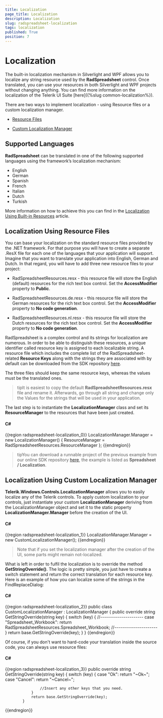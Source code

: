 ```yaml
---
title: Localization
page_title: Localization
description: Localization
slug: radspreadsheet-localization
tags: localization
published: True
position: 7
---
```


# Localization



The built-in localization mechanism in Silverlight and WPF allows you to localize any string resource used by the __RadSpreadsheet__ control. Once translated, you can use your resources in both Silverlight and WPF projects without changing anything. You can find more information on the localization of the Telerik UI Suite [here]({%slug  common-localization%}).
      

There are two ways to implement localization - using Resource files or a custom localization manager.

* [Resource Files](#localization-using-resource-files)

* [Custom Localization Manager](#localization-using-custom-localization-manager)

## Supported Languages

__RadSpreadsheet__ can be translated in one of the following supported languages using the framework’s localization mechanism:

* English
* German
* Spanish
* French
* Italian
* Dutch
* Turkish

More information on how to achieve this you can find in the [Localization Using Built-in Resources](http://docs.telerik.com/devtools/wpf/common-localization#localization-using-built-in-resources) article.

## Localization Using Resource Files

You can base your localization on the standard resource files provided by the .NET framework. For that purpose you will have to create a separate .ResX file for each one of the languages that your application will support. Imagine that you want to translate your application into English, German and Dutch. In that regard, you will have to add three new resource files to your project:
        

* RadSpreadsheetResources.resx - this resource file will store the English (default) resources for the rich text box control. Set the __AccessModifier__ property to __Public__.
            

* RadSpreadsheetResources.de.resx - this resource file will store the German resources for the rich text box control. Set the __AccessModifier__ property to __No code generation__.
            

* RadSpreadsheetResources.nl.resx - this resource file will store the Dutch resources for the rich text box control. Set the __AccessModifier__ property to __No code generation__.
            

RadSpreadsheet is a complex control and its strings for localization are numerous. In order to be able to distinguish these resources, a unique identifier called resource key is assigned to each localizable string. A resource file which includes the complete list of the RadSpreadsheet-related __Resource Keys__ along with the strings they are associated with by default can be downloaded from the SDK repository [here](https://github.com/telerik/xaml-sdk/tree/master/).
        

The three files should keep the same resource keys, whereas the values must be the translated ones.
        

>tipIt is easiest to copy the default __RadSpreadsheetResources.resx__ file and rename it. Afterwards, go through all string and change only the Values for the strings that will be used in your application.
          

The last step is to instantiate the __LocalizationManager__ class and set its __ResourceManager__ to the resources that have been just created.
        

#### __C#__

{{region radspreadsheet-localization_0}}
	            LocalizationManager.Manager = new LocalizationManager()
	            {
	                ResourceManager = RadSpreadsheetResources.ResourceManager
	            };
{{endregion}}



>tipYou can download a runnable project of the previous example from our online SDK repository [here](https://github.com/telerik/xaml-sdk), the example is listed as __Spreadsheet / Localization__.
          

## Localization Using Custom Localization Manager

__Telerik.Windows.Controls.LocalizationManager__ allows you to easily localize any of the Telerik controls. To apply custom localization to your controls, just instantiate your custom __LocalizationManager__ deriving from the LocalizationManager object and set it to the static property __LocalizationManager.Manager__ before the creation of the UI.
        

#### __C#__

{{region radspreadsheet-localization_1}}
	            LocalizationManager.Manager = new CustomLocalizationManager();
{{endregion}}



>Note that if you set the localization manager after the creation of the UI, some parts might remain not-localized.

What is left in order to fulfil the localization is to override the method __GetStringOverride()__. The logic is pretty simple, you just have to create a switch statement and return the correct translation for each resource key. Here is an example of how you can localize some of the strings in the FindReplaceDialog:
        

#### __C#__

{{region radspreadsheet-localization_2}}
	    public class CustomLocalizationManager : LocalizationManager
	    {
	        public override string GetStringOverride(string key)
	        {
	            switch (key)
	            {
	                //----------------------
	                case "Spreadsheet_Workbook":
	                    return RadSpreadsheetResources.Spreadsheet_Workbook;
	                //----------------------
	            }
	            return base.GetStringOverride(key);
	        }
	    }
{{endregion}}



Of course, if you don't want to hard-code your translation inside the source code, you can always use resource files:
        

#### __C#__

{{region radspreadsheet-localization_3}}
	        public override string GetStringOverride(string key)
	        {
	            switch (key)
	            {
	                case "Ok":
	                    return "~Ok~";
	                case "Cancel":
	                    return "~Cancel~";
	
	                //Insert any other keys that you need.
	            }
	            return base.GetStringOverride(key);
	        }
{{endregion}}


